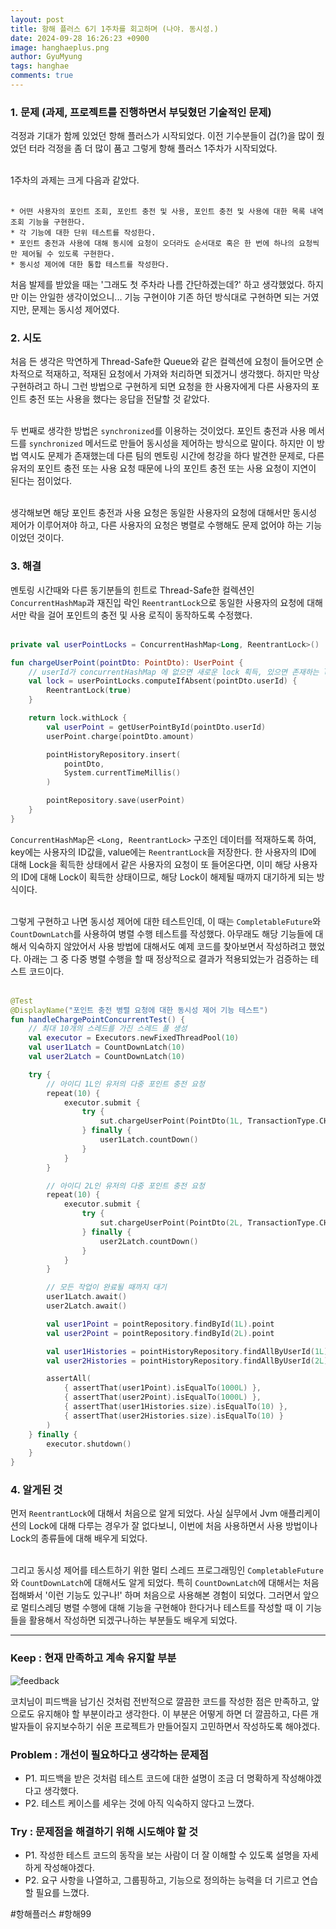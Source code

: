 ```yaml
---
layout:	post
title: 항해 플러스 6기 1주차를 회고하며 (나야. 동시성.)
date: 2024-09-28 16:26:23 +0900
image: hanghaeplus.png
author: GyuMyung
tags: hanghae
comments: true
---
```


### 1. 문제 **(과제, 프로젝트를 진행하면서 부딪혔던 기술적인 문제)**

걱정과 기대가 함께 있었던 항해 플러스가 시작되었다. 이전 기수분들이 겁(?)을 많이 줬었던 터라 걱정을 좀 더 많이 품고 그렇게 항해 플러스 1주차가 시작되었다. <br/><br/>

1주차의 과제는 크게 다음과 같았다. <br/><br/>

```
* 어떤 사용자의 포인트 조회, 포인트 충전 및 사용, 포인트 충전 및 사용에 대한 목록 내역 조회 기능을 구현한다.
* 각 기능에 대한 단위 테스트를 작성한다.
* 포인트 충전과 사용에 대해 동시에 요청이 오더라도 순서대로 혹은 한 번에 하나의 요청씩만 제어될 수 있도록 구현한다.
* 동시성 제어에 대한 통합 테스트를 작성한다.
```

처음 발제를 받았을 때는 '그래도 첫 주차라 나름 간단하겠는데?' 하고 생각했었다. 하지만 이는 안일한 생각이었으니... 기능 구현이야 기존 하던 방식대로 구현하면 되는 거였지만, 문제는 동시성 제어였다.

### **2. 시도**

처음 든 생각은 막연하게 Thread-Safe한 Queue와 같은 컬렉션에 요청이 들어오면 순차적으로 적재하고, 적재된 요청에서 가져와 처리하면 되겠거니 생각했다. 하지만 막상 구현하려고 하니 그런 방법으로 구현하게 되면 요청을 한 사용자에게 다른 사용자의 포인트 충전 또는 사용을 했다는 응답을 전달할 것 같았다. <br/><br/>

두 번째로 생각한 방법은 `synchronized`를 이용하는 것이었다. 포인트 충전과 사용 메서드를 `synchronized` 메서드로 만들어 동시성을 제어하는 방식으로 말이다. 하지만 이 방법 역시도 문제가 존재했는데 다른 팀의 멘토링 시간에 청강을 하다 발견한 문제로, 다른 유저의 포인트 충전 또는 사용 요청 때문에 나의 포인트 충전 또는 사용 요청이 지연이 된다는 점이었다. <br/><br/>

생각해보면 해당 포인트 충전과 사용 요청은 동일한 사용자의 요청에 대해서만 동시성 제어가 이루어져야 하고, 다른 사용자의 요청은 병렬로 수행해도 문제 없어야 하는 기능이었던 것이다.

### **3. 해결**

멘토링 시간때와 다른 동기분들의 힌트로 Thread-Safe한 컬렉션인 `ConcurrentHashMap`과 재진입 락인 `ReentrantLock`으로 동일한 사용자의 요청에 대해서만 락을 걸어 포인트의 충전 및 사용 로직이 동작하도록 수정했다. <br/><br/>

```kotlin
private val userPointLocks = ConcurrentHashMap<Long, ReentrantLock>()

fun chargeUserPoint(pointDto: PointDto): UserPoint {
    // userId가 concurrentHashMap 에 없으면 새로운 lock 획득, 있으면 존재하는 lock 가져옴
    val lock = userPointLocks.computeIfAbsent(pointDto.userId) {
        ReentrantLock(true)
    }

    return lock.withLock {
        val userPoint = getUserPointById(pointDto.userId)
        userPoint.charge(pointDto.amount)

        pointHistoryRepository.insert(
            pointDto,
            System.currentTimeMillis()
        )

        pointRepository.save(userPoint)
    }
}
```

`ConcurrentHashMap`은 `<Long, ReentrantLock>` 구조인 데이터를 적재하도록 하여, key에는 사용자의 ID값을, value에는 `ReentrantLock`을 저장한다. 한 사용자의 ID에 대해 Lock을 획득한 상태에서 같은 사용자의 요청이 또 들어온다면, 이미 해당 사용자의 ID에 대해 Lock이 획득한 상태이므로, 해당 Lock이 해제될 때까지 대기하게 되는 방식이다. <br/><br/>

그렇게 구현하고 나면 동시성 제어에 대한 테스트인데, 이 때는 `CompletableFuture`와 `CountDownLatch`를 사용하여 병렬 수행 테스트를 작성했다. 아무래도 해당 기능들에 대해서 익숙하지 않았어서 사용 방법에 대해서도 예제 코드를 찾아보면서 작성하려고 했었다. 아래는 그 중 다중 병렬 수행을 할 때 정상적으로 결과가 적용되었는가 검증하는 테스트 코드이다. <br/><br/>

```kotlin
@Test
@DisplayName("포인트 충전 병렬 요청에 대한 동시성 제어 기능 테스트")
fun handleChargePointConcurrentTest() {
    // 최대 10개의 스레드를 가진 스레드 풀 생성
    val executor = Executors.newFixedThreadPool(10)
    val user1Latch = CountDownLatch(10)
    val user2Latch = CountDownLatch(10)

    try {
        // 아이디 1L인 유저의 다중 포인트 충전 요청
        repeat(10) {
            executor.submit {
                try {
                    sut.chargeUserPoint(PointDto(1L, TransactionType.CHARGE, 100L))
                } finally {
                    user1Latch.countDown()
                }
            }
        }

        // 아이디 2L인 유저의 다중 포인트 충전 요청
        repeat(10) {
            executor.submit {
                try {
                    sut.chargeUserPoint(PointDto(2L, TransactionType.CHARGE, 100L))
                } finally {
                    user2Latch.countDown()
                }
            }
        }

        // 모든 작업이 완료될 때까지 대기
        user1Latch.await()
        user2Latch.await()

        val user1Point = pointRepository.findById(1L).point
        val user2Point = pointRepository.findById(2L).point

        val user1Histories = pointHistoryRepository.findAllByUserId(1L)
        val user2Histories = pointHistoryRepository.findAllByUserId(2L)

        assertAll(
            { assertThat(user1Point).isEqualTo(1000L) },
            { assertThat(user2Point).isEqualTo(1000L) },
            { assertThat(user1Histories.size).isEqualTo(10) },
            { assertThat(user2Histories.size).isEqualTo(10) }
        )
    } finally {
        executor.shutdown()
    }
}
```

### **4. 알게된 것**

먼저 `ReentrantLock`에 대해서 처음으로 알게 되었다. 사실 실무에서 Jvm 애플리케이션의 Lock에 대해 다루는 경우가 잘 없다보니, 이번에 처음 사용하면서 사용 방법이나 Lock의 종류들에 대해 배우게 되었다. <br/><br/>

그리고 동시성 제어를 테스트하기 위한 멀티 스레드 프로그래밍인 `CompletableFuture`와 `CountDownLatch`에 대해서도 알게 되었다. 특히 `CountDownLatch`에 대해서는 처음 접해봐서 '이런 기능도 있구나!' 하며 처음으로 사용해본 경험이 되었다. 그러면서 앞으로 멀티스레딩 병렬 수행에 대해 기능을 구현해야 한다거나 테스트를 작성할 때 이 기능들을 활용해서 작성하면 되겠구나하는 부분들도 배우게 되었다.

---

### **Keep : 현재 만족하고 계속 유지할 부분**

![feedback](https://github.com/user-attachments/assets/8de6fe83-0e9a-4ec9-9bdc-03635326a5df)

코치님이 피드백을 남기신 것처럼 전반적으로 깔끔한 코드를 작성한 점은 만족하고, 앞으로도 유지해야 할 부분이라고 생각한다. 이 부분은 어떻게 하면 더 깔끔하고, 다른 개발자들이 유지보수하기 쉬운 프로젝트가 만들어질지 고민하면서 작성하도록 해야겠다.

### **Problem : 개선이 필요하다고 생각하는 문제점**

* P1. 피드백을 받은 것처럼 테스트 코드에 대한 설명이 조금 더 명확하게 작성해야겠다고 생각했다.
* P2. 테스트 케이스를 세우는 것에 아직 익숙하지 않다고 느꼈다.

### **Try : 문제점을 해결하기 위해 시도해야 할 것**

* P1. 작성한 테스트 코드의 동작을 보는 사람이 더 잘 이해할 수 있도록 설명을 자세하게 작성해야겠다.
* P2. 요구 사항을 나열하고, 그룹핑하고, 기능으로 정의하는 능력을 더 기르고 연습할 필요를 느꼈다.


#항해플러스 #항해99
